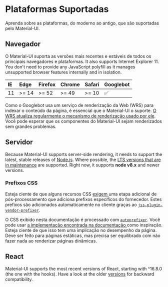 # Plataformas Suportadas

<p class="description">Aprenda sobre as plataformas, do moderno ao antigo, que são suportadas pelo Material-UI.</p>

## Navegador

O Material-UI suporta as versões mais recentes e estáveis de todos os principais navegadores e plataformas. It also supports Internet Explorer 11. You don't need to provide any JavaScript polyfill as it manages unsupported browser features internally and in isolation.

| IE | Edge  | Firefox | Chrome | Safari | Googlebot |
|:-- |:----- |:------- |:------ |:------ |:--------- |
| 11 | >= 14 | >= 52   | >= 49  | >= 10  | ✅         |


Como o Googlebot usa um serviço de renderização da Web (WRS) para indexar o conteúdo da página, é essencial que o Material-UI o suporte. [O WRS atualiza regularmente o mecanismo de renderização usado por ele](https://webmasters.googleblog.com/2019/05/the-new-evergreen-googlebot.html). Você pode esperar que os componentes do Material-UI sejam renderizados sem grandes problemas.

## Servidor

Because Material-UI supports server-side rendering, it needs to support the latest, stable releases of [Node.js](https://github.com/nodejs/node). Where possible, the [LTS versions that are in maintenance](https://github.com/nodejs/Release#lts-schedule1) are supported. Right now, it supports **node v8.x** and newer versions.

### Prefixos CSS

Esteja ciente de que alguns recursos CSS [ exigem ](https://github.com/cssinjs/jss/issues/279) uma etapa adicional de pós-processamento que adiciona prefixos específicos do fornecedor. Estes prefixos são adicionados automaticamente no cliente graças ao [` jss-plugin-vendor-prefixer `](https://www.npmjs.com/package/jss-plugin-vendor-prefixer).

O CSS exibido nesta documentação é processado com [`autoprefixer`](https://www.npmjs.com/package/autoprefixer). Você pode usar [ a implementação encontrada na documentação ](https://github.com/mui-org/material-ui/blob/47aa5aeaec1d4ac2c08fd0e84277d6b91e497557/pages/_document.js#L123) como inspiração. Esteja ciente de que isso tem uma implicação no desempenho da página. Deve ser feito para páginas estáticas, mas precisa ser equilibrado com não fazer nada ao renderizar páginas dinâmicas.

## React

Material-UI supports the most recent versions of React, starting with ^16.8.0 (the one with the hooks). Have a look at the older [versions](/versions/) for backward compatibility.